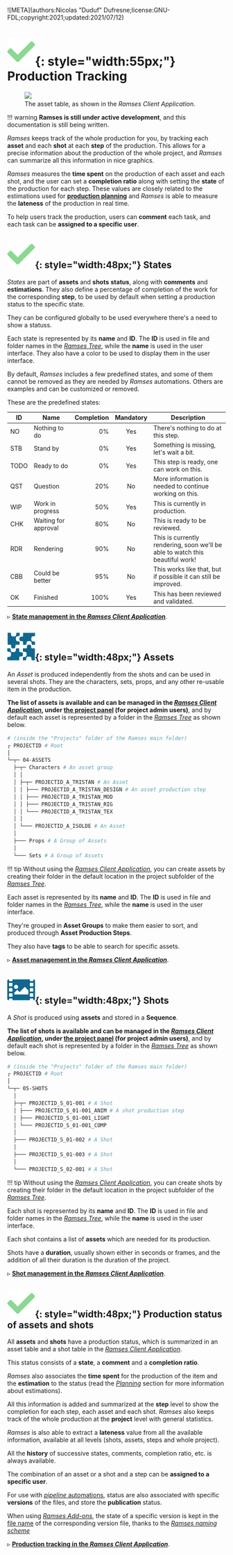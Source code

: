 ![META](authors:Nicolas "Duduf" Dufresne;license:GNU-FDL;copyright:2021;updated:2021/07/12)

# ![](../img/icons/check_sl.svg){: style="width:55px;"} Production Tracking

<figure>
  <img src="/img/client/assettracking.png"/>
  <figcaption>The asset table, as shown in the <i>Ramses Client Application</i>.</figcaption>
</figure>

!!! warning
    **Ramses is still under active development**, and this documentation is still being written.

*Ramses* keeps track of the whole production for you, by tracking each **asset** and each **shot** at each **step** of the production. This allows for a precise information about the production of the whole project, and *Ramses* can summarize all this information in nice graphics.

*Ramses* measures the **time spent** on the production of each asset and each shot, and the user can set a **completion ratio** along with setting the **state** of the production for each step. These values are closely related to the estimations used for [**production planning**](planning.md) and *Ramses* is able to measure the **lateness** of the production in real time.

To help users track the production, users can **comment** each task, and each task can be **assigned to a specific user**.

## ![](../img/icons/check_sl.svg){: style="width:48px;"} States

*States* are part of **assets** and **shots** **status**, along with **comments** and **estimations**. They also define a percentage of completion of the work for the corresponding **step**, to be used by default when setting a production status to the specific state.

They can be configured globally to be used everywhere there's a need to show a statuss.

Each state is represented by its **name** and **ID**. The **ID** is used in file and folder names in the [*Ramses Tree*](../components/files/index.md), while the **name** is used in the user interface. They also have a color to be used to display them in the user interface.

By default, *Ramses* includes a few predefined states, and some of them cannot be removed as they are needed by *Ramses* automations. Others are examples and can be customized or removed.

These are the predefined states:

| ID | Name | Completion | Mandatory | Description |
| --- | --- | ---: | :---: | --- |
| NO | Nothing to do | 0% | Yes | There's nothing to do at this step. |
| STB | Stand by | 0% | Yes | Something is missing, let's wait a bit. |
| TODO | Ready to do | 0% | Yes | This step is ready, one can work on this. |
| QST | Question | 20% | No | More information is needed to continue working on this. |
| WIP | Work in progress | 50% | Yes | This is currently in production. |
| CHK | Waiting for approval | 80% | No | This is ready to be reviewed. |
| RDR | Rendering | 90% | No | This is currently rendering, soon we'll be able to watch this beautiful work! |
| CBB | Could be better | 95% | No | This works like that, but if possible it can still be improved. |
| OK | Finished | 100% | Yes | This has been reviewed and validated. |

▹ **[State management in the *Ramses Client Application*](../components/client/admin.md)**.

## ![](../img/icons/assets_sl.svg){: style="width:48px;"} Assets

An *Asset* is produced independently from the shots and can be used in several shots. They are the characters, sets, props, and any other re-usable item in the production.

**The list of assets is available and can be managed in the [*Ramses Client Application*](../components/client/index.md), under [the project panel](../components/client/project.md) (for project admin users)**, and by default each asset is represented by a folder in the [*Ramses Tree*](../components/files/index.md) as shown below.

```sh
# (inside the "Projects" folder of the Ramses main folder)
┌ PROJECTID # Root
│
└─┬─ 04-ASSETS 
  ├─┬─ Characters # An asset group
  │ │
  │ ├─┬─ PROJECTID_A_TRISTAN # An Asset
  │ │ ├─── PROJECTID_A_TRISTAN_DESIGN # An asset production step
  │ │ ├─── PROJECTID_A_TRISTAN_MOD
  │ │ ├─── PROJECTID_A_TRISTAN_RIG
  │ │ └─── PROJECTID_A_TRISTAN_TEX
  │ │
  │ └─── PROJECTID_A_ISOLDE # An Asset
  │
  ├─── Props # A Group of Assets
  │
  └─── Sets # A Group of Assets
```

!!! tip
    Without using the [*Ramses Client Application*](../components/client/index.md), you can create assets by creating their folder in the default location in the project subfolder of the [*Ramses Tree*](../components/files/index.md).

Each asset is represented by its **name** and **ID**. The **ID** is used in file and folder names in the [*Ramses Tree*](../components/files/index.md), while the **name** is used in the user interface.

They're grouped in **Asset Groups** to make them easier to sort, and produced through **Asset Production Steps**.

They also have **tags** to be able to search for specific assets.

▹ **[Asset management in the *Ramses Client Application*](../components/client/project.md)**.

## ![](../img/icons/shots.svg){: style="width:48px;"} Shots

A *Shot* is produced using **assets** and stored in a **Sequence**.

**The list of shots is available and can be managed in the [*Ramses Client Application*](../components/client/index.md), under [the project panel](../components/client/project.md) (for project admin users)**, and by default each shot is represented by a folder in the [*Ramses Tree*](../components/files/index.md) as shown below.

```sh
# (inside the "Projects" folder of the Ramses main folder)
┌ PROJECTID # Root
│
└─┬─ 05-SHOTS
  │
  ├─┬─ PROJECTID_S_01-001 # A Shot
  │ ├─── PROJECTID_S_01-001_ANIM # A shot production step
  │ ├─── PROJECTID_S_01-001_LIGHT
  │ └─── PROJECTID_S_01-001_COMP
  │
  ├─── PROJECTID_S_01-002 # A Shot
  │
  ├─── PROJECTID_S_01-003 # A Shot
  │
  └─── PROJECTID_S_02-001 # A Shot
```

!!! tip
    Without using the [*Ramses Client Application*](../components/client/index.md), you can create shots by creating their folder in the default location in the project subfolder of the [*Ramses Tree*](../components/files/index.md).

Each shot is represented by its **name** and **ID**. The **ID** is used in file and folder names in the [*Ramses Tree*](../components/files/index.md), while the **name** is used in the user interface.

Each shot contains a list of **assets** which are needed for its production.

Shots have a **duration**, usually shown either in seconds or frames, and the addition of all their duration is the duration of the project.

▹ **[Shot management in the *Ramses Client Application*](../components/client/project.md)**.

## ![](../img/icons/check_sl.svg){: style="width:48px;"} Production status of assets and shots

All **assets** and **shots** have a production status, which is summarized in an asset table and a shot table in the [*Ramses Client Application*](../components/client/index.md).

This status consists of a **state**, a **comment** and a **completion ratio**.

*Ramses* also associates the **time spent** for the production of the item and the **estimation** to the status (read the [*Planning*](planning) section for more information about estimations).

All this information is added and summarized at the **step** level to show the completion for each step, each asset and each shot. *Ramses* also keeps track of the whole production at the **project** level with general statistics.

*Ramses* is also able to extract a **lateness** value from all the available information, available at all levels (shots, assets, steps and whole project).

All the **history** of successive states, comments, completion ratio, etc. is always available.

The combination of an asset or a shot and a step can be **assigned to a specific user**.

For use with [*pipeline* automations](pipeline.md), status are also associated with specific **versions** of the files, and store the **publication** status.

When using [*Ramses Add-ons*](../components/addons/index.md), the state of a specific version is kept in the [file name](../components/files/naming.md) of the corresponding version file, thanks to the [*Ramses naming scheme*](../components/files/naming.md)

▹ **[Production tracking in the *Ramses Client Application*](../components/client/production.md)**.